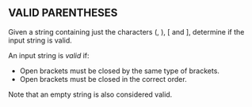 VALID PARENTHESES
-----------------

Given a string containing just the characters (, ), [ and ], determine if the input string is valid.

An input string is *valid* if:
- Open brackets must be closed by the same type of brackets.
- Open brackets must be closed in the correct order.

Note that an empty string is also considered valid.

